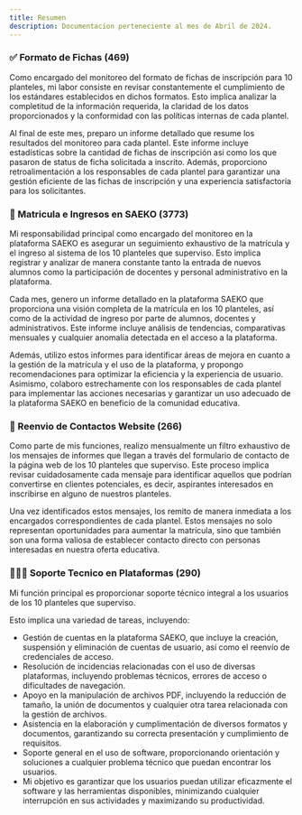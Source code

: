 ```yaml
---
title: Resumen
description: Documentacion perteneciente al mes de Abril de 2024.
---
```

### ✅ Formato de Fichas (469)

Como encargado del monitoreo del formato de fichas de inscripción para 10 planteles, mi labor consiste en revisar constantemente el cumplimiento de los estándares establecidos en dichos formatos. Esto implica analizar la completitud de la información requerida, la claridad de los datos proporcionados y la conformidad con las políticas internas de cada plantel.

Al final de este mes, preparo un informe detallado que resume los resultados del monitoreo para cada plantel. Este informe incluye estadísticas sobre la cantidad de fichas de inscripción asi como los que pasaron de status de ficha solicitada a inscrito. Además, proporciono retroalimentación a los responsables de cada plantel para garantizar una gestión eficiente de las fichas de inscripción y una experiencia satisfactoria para los solicitantes.

### 🔵 Matricula e Ingresos en SAEKO (3773)

Mi responsabilidad principal como encargado del monitoreo en la plataforma SAEKO es asegurar un seguimiento exhaustivo de la matrícula y el ingreso al sistema de los 10 planteles que superviso. Esto implica registrar y analizar de manera constante tanto la entrada de nuevos alumnos como la participación de docentes y personal administrativo en la plataforma.

Cada mes, genero un informe detallado en la plataforma SAEKO que proporciona una visión completa de la matrícula en los 10 planteles, así como de la actividad de ingreso por parte de alumnos, docentes y administrativos. Este informe incluye análisis de tendencias, comparativas mensuales y cualquier anomalía detectada en el acceso a la plataforma.

Además, utilizo estos informes para identificar áreas de mejora en cuanto a la gestión de la matrícula y el uso de la plataforma, y propongo recomendaciones para optimizar la eficiencia y la experiencia de usuario. Asimismo, colaboro estrechamente con los responsables de cada plantel para implementar las acciones necesarias y garantizar un uso adecuado de la plataforma SAEKO en beneficio de la comunidad educativa.

### 📧 Reenvio de Contactos Website (266)

Como parte de mis funciones, realizo mensualmente un filtro exhaustivo de los mensajes de informes que llegan a través del formulario de contacto de la página web de los 10 planteles que superviso. Este proceso implica revisar cuidadosamente cada mensaje para identificar aquellos que podrían convertirse en clientes potenciales, es decir, aspirantes interesados en inscribirse en alguno de nuestros planteles.

Una vez identificados estos mensajes, los remito de manera inmediata a los encargados correspondientes de cada plantel. Estos mensajes no solo representan oportunidades para aumentar la matrícula, sino que también son una forma valiosa de establecer contacto directo con personas interesadas en nuestra oferta educativa.

### 👨🏻‍💻 Soporte Tecnico en Plataformas (290)

Mi función principal es proporcionar soporte técnico integral a los usuarios de los 10 planteles que superviso. 

Esto implica una variedad de tareas, incluyendo:
- Gestión de cuentas en la plataforma SAEKO, que incluye la creación, suspensión y eliminación de cuentas de usuario, así como el reenvío de credenciales de acceso.
- Resolución de incidencias relacionadas con el uso de diversas plataformas, incluyendo problemas técnicos, errores de acceso o dificultades de navegación.
- Apoyo en la manipulación de archivos PDF, incluyendo la reducción de tamaño, la unión de documentos y cualquier otra tarea relacionada con la gestión de archivos.
- Asistencia en la elaboración y cumplimentación de diversos formatos y documentos, garantizando su correcta presentación y cumplimiento de requisitos.
- Soporte general en el uso de software, proporcionando orientación y soluciones a cualquier problema técnico que puedan encontrar los usuarios.
- Mi objetivo es garantizar que los usuarios puedan utilizar eficazmente el software y las herramientas disponibles, minimizando cualquier interrupción en sus actividades y maximizando su productividad.